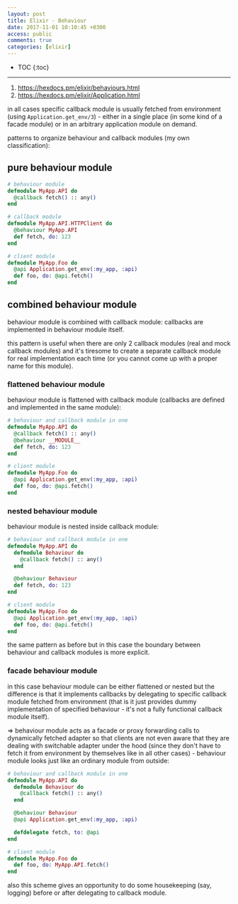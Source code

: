 ```yaml
---
layout: post
title: Elixir - Behaviour
date: 2017-11-01 10:10:45 +0300
access: public
comments: true
categories: [elixir]
---
```


<!-- more -->

* TOC
{:toc}
<hr>

1. <https://hexdocs.pm/elixir/behaviours.html>
2. <https://hexdocs.pm/elixir/Application.html>

in all cases specific callback module is usually fetched
from environment (using `Application.get_env/3`) - either
in a single place (in some kind of a facade module) or in
an arbitrary application module on demand.

patterns to organize behaviour and callback modules (my own classification):

## pure behaviour module

```elixir
# behaviour module
defmodule MyApp.API do
  @callback fetch() :: any()
end

# callback module
defmodule MyApp.API.HTTPClient do
  @behaviour MyApp.API
  def fetch, do: 123
end

# client module
defmodule MyApp.Foo do
  @api Application.get_env(:my_app, :api)
  def foo, do: @api.fetch()
end
```

## combined behaviour module

behaviour module is combined with callback module:
callbacks are implemented in behaviour module itself.

this pattern is useful when there are only 2 callback modules
(real and mock callback modules) and it's tiresome to create
a separate callback module for real implementation each time
(or you cannot come up with a proper name for this module).

### flattened behaviour module

behaviour module is flattened with callback module
(callbacks are defined and implemented in the same module):

```elixir
# behaviour and callback module in one
defmodule MyApp.API do
  @callback fetch() :: any()
  @behaviour __MODULE__
  def fetch, do: 123
end

# client module
defmodule MyApp.Foo do
  @api Application.get_env(:my_app, :api)
  def foo, do: @api.fetch()
end
```

### nested behaviour module

behaviour module is nested inside callback module:

```elixir
# behaviour and callback module in one
defmodule MyApp.API do
  defmodule Behaviour do
    @callback fetch() :: any()
  end

  @behaviour Behaviour
  def fetch, do: 123
end

# client module
defmodule MyApp.Foo do
  @api Application.get_env(:my_app, :api)
  def foo, do: @api.fetch()
end
```

the same pattern as before but in this case the boundary
between behaviour and callback modules is more explicit.

### facade behaviour module

in this case behaviour module can be either flattened or nested
but the difference is that it implements callbacks by delegating
to specific callback module fetched from environment (that is it
just provides dummy implementation of specified behaviour - it's
not a fully functional callback module itself).

=> behaviour module acts as a facade or proxy forwarding calls to
dynamically fetched adapter so that clients are not even aware that
they are dealing with switchable adapter under the hood (since they
don't have to fetch it from environment by themselves like in all
other cases) - behaviour module looks just like an ordinary module
from outside:

```elixir
# behaviour and callback module in one
defmodule MyApp.API do
  defmodule Behaviour do
    @callback fetch() :: any()
  end

  @behaviour Behaviour
  @api Application.get_env(:my_app, :api)

  defdelegate fetch, to: @api
end

# client module
defmodule MyApp.Foo do
  def foo, do: MyApp.API.fetch()
end
```

also this scheme gives an opportunity to do some housekeeping
(say, logging) before or after delegating to callback module.

